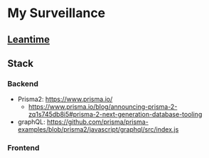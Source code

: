 # My Surveillance

## [Leantime](https://leantime.laurensverschuere.be/dashboard/show)

## Stack
### Backend
 - Prisma2: https://www.prisma.io/
    - https://www.prisma.io/blog/announcing-prisma-2-zq1s745db8i5#prisma-2-next-generation-database-tooling
 - graphQL: https://github.com/prisma/prisma-examples/blob/prisma2/javascript/graphql/src/index.js
### Frontend
